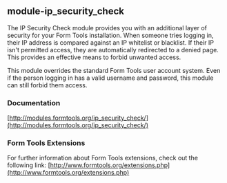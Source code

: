 ## module-ip_security_check

The IP Security Check module provides you with an additional layer of security for your Form Tools installation. When someone tries logging in, their IP address is compared against an IP whitelist or blacklist. If their IP isn't permitted access, they are automatically redirected to a denied page. This provides an effective means to forbid unwanted access.

This module overrides the standard Form Tools user account system. Even if the person logging in has a valid username and password, this module can still forbid them access.

### Documentation

[http://modules.formtools.org/ip_security_check/](http://modules.formtools.org/ip_security_check/)

### Form Tools Extensions

For further information about Form Tools extensions, check out the following link:
[http://www.formtools.org/extensions.php](http://www.formtools.org/extensions.php)
